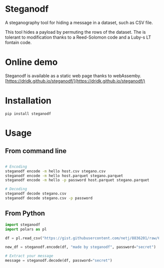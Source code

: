 
# Steganodf 

A steganography tool for hiding a message in a dataset, such as CSV file.

This tool hides a payload by permuting the rows of the dataset. The is tolerant
to modification thanks to a Reed-Solomon code and a Luby-s LT fontain code.

# Online demo 

Steganodf is available as a static web page thanks to webAssemby.     
[https://dridk.github.io/steganodf/](https://dridk.github.io/steganodf/)

# Installation 

```
pip install steganodf
```

# Usage 

## From command line 
```bash 

# Encoding 
steganodf encode -m hello host.csv stegano.csv
steganodf encode -m hello host.parquet stegano.parquet 
steganodf encode -m hello -p password host.parquet stegano.parquet 

# Decoding 
steganodf decode stegano.csv
steganodf decode stegano.csv -p password

```

## From Python

```python
import steganodf 
import polars as pl
 
df = pl.read_csv("https://gist.githubusercontent.com/netj/8836201/raw/6f9306ad21398ea43cba4f7d537619d0e07d5ae3/iris.csv")

new_df = steganodf.encode(df, "made by steganodf", password="secret")

# Extract your message 
message = steganodf.decode(df, password="secret")

```





